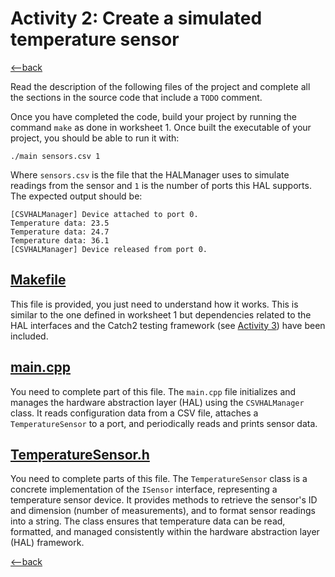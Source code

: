 # Activity 2: Create a simulated temperature sensor

[<--back](./README.md)

Read the description of the following files of the project and complete all the sections in the source code that include a `TODO` comment.

Once you have completed the code, build your project by running the command `make` as done in worksheet 1. Once built the executable of your project, you should be able to run it with:

``./main sensors.csv 1``

Where `sensors.csv` is the file that the HALManager uses to simulate readings from the sensor and `1` is the number of ports this HAL supports. The expected output should be:

```
[CSVHALManager] Device attached to port 0.
Temperature data: 23.5
Temperature data: 24.7
Temperature data: 36.1
[CSVHALManager] Device released from port 0.
```


## [Makefile](Makefile)

This file is provided, you just need to understand how it works. This is similar to the one defined in worksheet 1 but dependencies related to the HAL interfaces and the Catch2 testing framework (see [Activity 3](./README.md#activities)) have been included. 

## [main.cpp](src/main.cpp)


You need to complete part of this file. The `main.cpp` file initializes and manages the hardware abstraction layer (HAL) using the `CSVHALManager` class. It reads configuration data from a CSV file, attaches a `TemperatureSensor` to a port, and periodically reads and prints sensor data. 

##  [TemperatureSensor.h](src/TemperatureSensor.h)

You need to complete parts of this file. 
The `TemperatureSensor` class is a concrete implementation of the `ISensor` interface, representing a temperature sensor device. It provides methods to retrieve the sensor's ID and dimension (number of measurements), and to format sensor readings into a string. The class ensures that temperature data can be read, formatted, and managed consistently within the hardware abstraction layer (HAL) framework.

[<--back](./README.md)